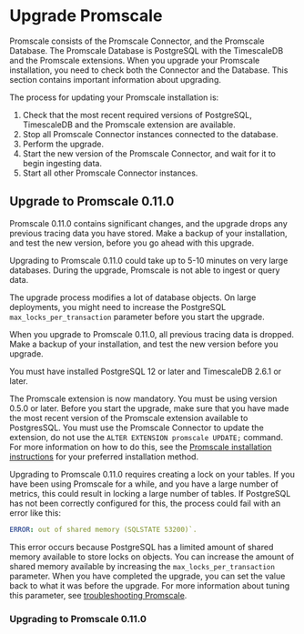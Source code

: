 # Upgrade Promscale
Promscale consists of the Promscale Connector, and the Promscale Database. The Promscale Database
is PostgreSQL with the TimescaleDB and the Promscale extensions. When you upgrade your Promscale installation, you need to check both
the Connector and the Database. This section contains important information about upgrading.

The process for updating your Promscale installation is:

1.  Check that the most recent required versions of PostgreSQL, TimescaleDB and the
Promscale extension are available.
1.  Stop all Promscale Connector instances connected to the database.
1.  Perform the upgrade.
1.  Start the new version of the Promscale Connector, and wait for it to begin
    ingesting data.
1.  Start all other Promscale Connector instances.

## Upgrade to Promscale 0.11.0
Promscale&nbsp;0.11.0 contains significant changes, and the upgrade drops any
previous tracing data you have stored. Make a backup of your installation, and
test the new version, before you go ahead with this upgrade.

Upgrading to Promscale&nbsp;0.11.0 could take up to 5-10 minutes on very large
databases. During the upgrade, Promscale is not able to ingest or query data.

The upgrade process modifies a lot of database objects. On large deployments,
you might need to increase the PostgreSQL `max_locks_per_transaction` parameter
before you start the upgrade.

<highlight type="warning">
When you upgrade to Promscale&nbsp;0.11.0, all previous tracing data is
dropped. Make a backup of your installation, and test the new version
before you upgrade.
</highlight>

You must have installed PostgreSQL 12 or later and TimescaleDB 2.6.1 or later.

The Promscale extension is now mandatory. You must be using version 0.5.0 or
later. Before you start the upgrade, make sure that you have made the most
recent version of the Promscale extension available to PostgresSQL. You must use
the Promscale Connector to update the extension, do not use the
`ALTER EXTENSION promscale UPDATE;` command. For more information on how to do
this, see the [Promscale installation instructions][install-promscale] for your
preferred installation method.

Upgrading to Promscale&nbsp;0.11.0 requires creating a lock on your tables. If
you have been using Promscale for a while, and you have a large number of
metrics, this could result in locking a large number of tables. If PostgreSQL
has not been correctly configured for this, the process could fail with an error
like this:

```yml
ERROR: out of shared memory (SQLSTATE 53200)`.
```

This error occurs because PostgreSQL has a limited amount of shared memory
available to store locks on objects. You can increase the amount of shared
memory available by increasing the `max_locks_per_transaction` parameter. When
you have completed the upgrade, you can set the value back to what it was before
the upgrade. For more information about tuning this parameter, see
[troubleshooting Promscale][max-locks-config].

<procedure>

### Upgrading to Promscale&nbsp;0.11.0
<!--- Insert procedure here -->

</procedure>


[install-promscale]: promscale/:currentVersion:/installation
[max-locks-config]: promscale/:currentVersion:/troubleshooting/#data-is-occupying-too-much-space

